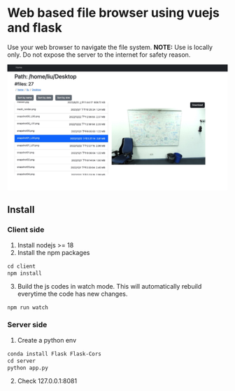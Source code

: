 # Web based file browser using vuejs and flask
Use your web browser to navigate the file system. **NOTE:** Use is locally only. Do not expose the server to the internet for safety reason.

<img src="./screen_shot.jpg" width="600">

## Install

### Client side
1. Install nodejs >= 18
2. Install the npm packages
```
cd client
npm install
```

3. Build the js codes in watch mode. This will automatically rebuild everytime the code has new changes.
```
npm run watch
```


### Server side

1. Create a python env
```
conda install Flask Flask-Cors
cd server
python app.py
```

2. Check 127.0.0.1:8081


